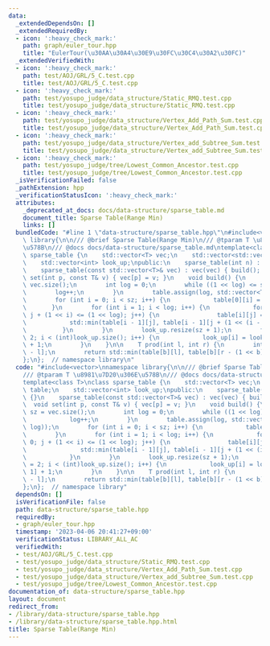 ```yaml
---
data:
  _extendedDependsOn: []
  _extendedRequiredBy:
  - icon: ':heavy_check_mark:'
    path: graph/euler_tour.hpp
    title: "EulerTour(\u30AA\u30A4\u30E9\u30FC\u30C4\u30A2\u30FC)"
  _extendedVerifiedWith:
  - icon: ':heavy_check_mark:'
    path: test/AOJ/GRL/5_C.test.cpp
    title: test/AOJ/GRL/5_C.test.cpp
  - icon: ':heavy_check_mark:'
    path: test/yosupo_judge/data_structure/Static_RMQ.test.cpp
    title: test/yosupo_judge/data_structure/Static_RMQ.test.cpp
  - icon: ':heavy_check_mark:'
    path: test/yosupo_judge/data_structure/Vertex_Add_Path_Sum.test.cpp
    title: test/yosupo_judge/data_structure/Vertex_Add_Path_Sum.test.cpp
  - icon: ':heavy_check_mark:'
    path: test/yosupo_judge/data_structure/Vertex_add_Subtree_Sum.test.cpp
    title: test/yosupo_judge/data_structure/Vertex_add_Subtree_Sum.test.cpp
  - icon: ':heavy_check_mark:'
    path: test/yosupo_judge/tree/Lowest_Common_Ancestor.test.cpp
    title: test/yosupo_judge/tree/Lowest_Common_Ancestor.test.cpp
  _isVerificationFailed: false
  _pathExtension: hpp
  _verificationStatusIcon: ':heavy_check_mark:'
  attributes:
    _deprecated_at_docs: docs/data-structure/sparse_table.md
    document_title: Sparse Table(Range Min)
    links: []
  bundledCode: "#line 1 \"data-structure/sparse_table.hpp\"\n#include<vector>\nnamespace\
    \ library{\n\n/// @brief Sparse Table(Range Min)\n/// @tparam T \u8981\u7D20\u306E\
    \u578B\n/// @docs docs/data-structure/sparse_table.md\ntemplate<class T>\nclass\
    \ sparse_table {\n    std::vector<T> vec;\n    std::vector<std::vector<T>> table;\n\
    \    std::vector<int> look_up;\npublic:\n    sparse_table(int n) : vec(n) {}\n\
    \    sparse_table(const std::vector<T>& vec) : vec(vec) { build(); }\n    void\
    \ set(int p, const T& v) { vec[p] = v; }\n    void build() {\n        int sz =\
    \ vec.size();\n        int log = 0;\n        while ((1 << log) <= sz) {\n    \
    \        log++;\n        }\n        table.assign(log, std::vector<T>(1 << log));\n\
    \        for (int i = 0; i < sz; i++) {\n            table[0][i] = vec[i];\n \
    \       }\n        for (int i = 1; i < log; i++) {\n            for (int j = 0;\
    \ j + (1 << i) <= (1 << log); j++) {\n                table[i][j] =\n        \
    \            std::min(table[i - 1][j], table[i - 1][j + (1 << (i - 1))]);\n  \
    \          }\n        }\n        look_up.resize(sz + 1);\n        for (int i =\
    \ 2; i < (int)look_up.size(); i++) {\n            look_up[i] = look_up[i >> 1]\
    \ + 1;\n        }\n    }\n\n    T prod(int l, int r) {\n        int b = look_up[r\
    \ - l];\n        return std::min(table[b][l], table[b][r - (1 << b)]);\n    }\n\
    };\n};  // namespace library\n"
  code: "#include<vector>\nnamespace library{\n\n/// @brief Sparse Table(Range Min)\n\
    /// @tparam T \u8981\u7D20\u306E\u578B\n/// @docs docs/data-structure/sparse_table.md\n\
    template<class T>\nclass sparse_table {\n    std::vector<T> vec;\n    std::vector<std::vector<T>>\
    \ table;\n    std::vector<int> look_up;\npublic:\n    sparse_table(int n) : vec(n)\
    \ {}\n    sparse_table(const std::vector<T>& vec) : vec(vec) { build(); }\n  \
    \  void set(int p, const T& v) { vec[p] = v; }\n    void build() {\n        int\
    \ sz = vec.size();\n        int log = 0;\n        while ((1 << log) <= sz) {\n\
    \            log++;\n        }\n        table.assign(log, std::vector<T>(1 <<\
    \ log));\n        for (int i = 0; i < sz; i++) {\n            table[0][i] = vec[i];\n\
    \        }\n        for (int i = 1; i < log; i++) {\n            for (int j =\
    \ 0; j + (1 << i) <= (1 << log); j++) {\n                table[i][j] =\n     \
    \               std::min(table[i - 1][j], table[i - 1][j + (1 << (i - 1))]);\n\
    \            }\n        }\n        look_up.resize(sz + 1);\n        for (int i\
    \ = 2; i < (int)look_up.size(); i++) {\n            look_up[i] = look_up[i >>\
    \ 1] + 1;\n        }\n    }\n\n    T prod(int l, int r) {\n        int b = look_up[r\
    \ - l];\n        return std::min(table[b][l], table[b][r - (1 << b)]);\n    }\n\
    };\n};  // namespace library"
  dependsOn: []
  isVerificationFile: false
  path: data-structure/sparse_table.hpp
  requiredBy:
  - graph/euler_tour.hpp
  timestamp: '2023-04-06 20:41:27+09:00'
  verificationStatus: LIBRARY_ALL_AC
  verifiedWith:
  - test/AOJ/GRL/5_C.test.cpp
  - test/yosupo_judge/data_structure/Static_RMQ.test.cpp
  - test/yosupo_judge/data_structure/Vertex_Add_Path_Sum.test.cpp
  - test/yosupo_judge/data_structure/Vertex_add_Subtree_Sum.test.cpp
  - test/yosupo_judge/tree/Lowest_Common_Ancestor.test.cpp
documentation_of: data-structure/sparse_table.hpp
layout: document
redirect_from:
- /library/data-structure/sparse_table.hpp
- /library/data-structure/sparse_table.hpp.html
title: Sparse Table(Range Min)
---
```


